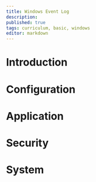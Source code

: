 ```yaml
---
title: Windows Event Log
description: 
published: true
tags: curriculum, basic, windows
editor: markdown
---
```

# Introduction

# Configuration

# Application

# Security 

# System